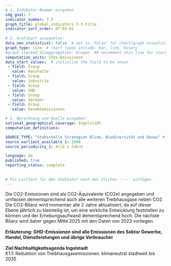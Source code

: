 ```yaml
---
# 1. Indikator-Nummer eingeben 
sdg_goal: 7 
indicator_number: 7.3
graph_title: global_indicators.7-3-title
indicator_sort_order: 07-03-01
 
# 2. Grafikart auswaehlen: 
data_non_statistical: false  # set to 'false' for chart/graph visualization 
graph_type: line  # chart types include: bar, line, binary 
#graph_stacked_disaggregation: Gruppe  ## uncomment this line for stacked bars. eplace 'Geschlecht' with the field of aggregation. 
computation_units: CO2e-Emissionen 
data_start_values:  # initialize the field to be shown  
 - field: Group 
   value: Haushalte 
 - field: Group 
   value: Industrie
 - field: Group 
   value: GHD
 - field: Group 
   value: Verkehr 
 - field: Group 
   value: Gesamtemissionen

# 3. Berechnung und Quelle eingeben: 
national_geographical_coverage: Ingolstadt 
computation_definitions: 

SOURCE_TYPE: "Stabsstelle Strategien Klima, Biodiversität und Donau" # data source  
source_earliest_available_1: 1990
source_periodicity_1: Alle 2 Jahre

language: de   
published: true 
reporting_status: complete
 
 
# Für Leittext für den Indikator nach den Stichen '---' einfügen. 
---
```

Die CO2-Emissionen sind als CO2-Äquivalente (CO2e) angegeben und umfassen dementsprechend auch alle weiteren Treibhausgase neben CO2. <br>
Die CO2-Bilanz wird momentan alle 2 Jahre aktualisiert, da auf dieser Ebene jährlich zu kleinteilig ist, um eine wirkliche Entwicklung feststellen zu können und der Erhebungsaufwand dementsprechend hoch. Die nächste Bilanz wird daher gegen Mitte 2025 mit den Daten von 2023 vorliegen. <br>
<br>
<b>Erläuterung: GHD-Emissionen sind alle Emissionen des Sektor Gewerbe, Handel, Dienstleistungen und übrige Verbraucher</b><br>
<br>
<b>Ziel Nachhaltigkeitsagenda Ingolstadt</b><br>
K1.1: Reduktion von Treibhausgasemissionen: klimaneutral stadtweit bis 2035
